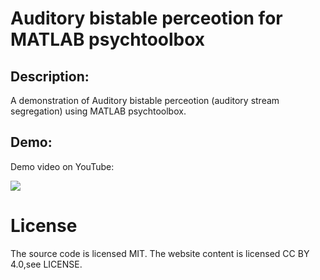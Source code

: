 # Auditory bistable perceotion for MATLAB psychtoolbox

## Description:
A demonstration of Auditory bistable perceotion (auditory stream segregation) using MATLAB psychtoolbox.

## Demo:
Demo video on YouTube:

[![](https://img.youtube.com/vi/7U1uxls8M6s&ab_channel=psychologydemochannel/0.jpg)](https://www.youtube.com/watch?v=7U1uxls8M6s&ab_channel=psychologydemochannel)

# License
The source code is licensed MIT. The website content is licensed CC BY 4.0,see LICENSE.
